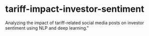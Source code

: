 # tariff-impact-investor-sentiment
Analyzing the impact of tariff-related social media posts on investor sentiment using NLP and deep learning."
